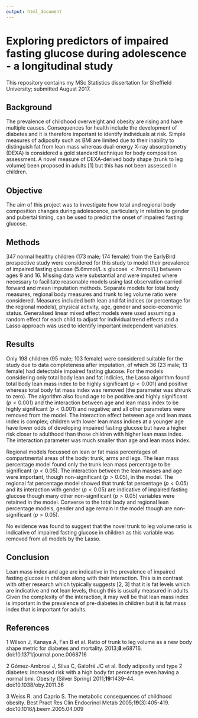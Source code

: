 ```yaml
---
output: html_document
---
```


# Exploring predictors of impaired fasting glucose during adolescence - a longitudinal study

This repository contains my MSc Statistics dissertation for Sheffield University; submitted August 2017. 

## Background

The prevalence of childhood overweight and obesity are rising and have multiple causes. Consequences for health include the development of diabetes and it is therefore important to identify individuals at risk. Simple measures of adiposity such as BMI are limited due to their inability to distinguish fat from lean mass whereas dual-energy X-ray absorptiometry (DEXA) is considered a gold standard technique for body composition assessment. A novel measure of DEXA-derived body shape (trunk to leg volume) been proposed in adults [1] but this has not been assessed in children. 

## Objective

The aim of this project was to investigate how total and regional body composition changes during adolescence, particularly in relation to gender and pubertal timing, can be used to predict the onset of impaired fasting glucose. 

## Methods

347 normal healthy children (173 male; 174 female) from the EarlyBird prospective study were considered for this study to model their prevalence of impaired fasting glucose ($5.6$mmol/L $\geq$ glucose $<7$mmol/L) between ages 9 and 16. Missing data were substantial and were imputed where necessary to facilitate reasonable models using last observation carried forward and mean imputation methods. Separate models for total body measures, regional body measures and trunk to leg volume ratio were considered. Measures included both lean and fat indices (or percentage for the regional models), physical activity, age, gender and socio-economic status. Generalised linear mixed effect models were used assuming a random effect for each child to adjust for individual trend effects and a Lasso approach was used to identify important independent variables.

## Results

Only 198 children (95 male; 103 female) were considered suitable for the study due to data completeness after imputation, of which 36 (23 male; 13 female) had detectable impaired fasting glucose. For the models considering only total body lean and fat indicies, the Lasso algorithm found total body lean mass index to be highly significant ($p < 0.001$) and positive whereas total body fat mass index was removed (the parameter was shrunk to zero). The algorithm also found age to be positive and highly significant ($p < 0.001$) and the interaction between age and lean mass index to be highly significant ($p < 0.001$) and negative; and all other parameters were removed from the model. The interaction effect between age and lean mass index is complex; children with lower lean mass indices at a younger age have lower odds of developing impaired fasting glucose but have a higher risk closer to adulthood than those children with higher lean mass index. The interaction parameter was much smaller than age and lean mass index.

Regional models focussed on lean or fat mass percentages of compartmental areas of the body: trunk, arms and legs. The lean mass percentage model found only the trunk lean mass percentage to be significant ($p < 0.05$). The interaction between the lean masses and age were important, though non-significant ($p > 0.05$), in the model. The regional fat percentage model showed that trunk fat percentage ($p < 0.05$) and its interaction with gender ($p < 0.05$) are indicative of impaired fasting glucose though many other non-significant ($p > 0.05$) variables were retained in the model. Converse to the total body and regional lean percentage models, gender and age remain in the model though are non-significant ($p > 0.05$).

No evidence was found to suggest that the novel trunk to leg volume ratio is indicative of impaired fasting glucose in children as this variable was removed from all models by the Lasso.

## Conclusion

Lean mass index and age are indicative in the prevalence of impaired fasting glucose in children along with their interaction. This is in contrast with other research which typically suggests [2, 3] that it is fat levels which are indicative and not lean levels, though this is usually measured in adults. Given the complexity of the interaction, it may well be that lean mass index is important in the prevalence of pre-diabetes in children but it is fat mass index that is important for adults.

## References

1 Wilson J, Kanaya A, Fan B et al. Ratio of trunk to leg volume as a new body shape metric for diabetes and mortality. 2013;**8**:e68716. doi:10.1371/journal.pone.0068716

2 Gómez-Ambrosi J, Silva C, Galofré JC et al. Body adiposity and type 2 diabetes: Increased risk with a high body fat percentage even having a normal bmi. Obesity (Silver Spring) 2011;**19**:1439–44. doi:10.1038/oby.2011.36

3 Weiss R. and Caprio S. The metabolic consequences of childhood obesity. Best Pract Res Clin Endocrinol Metab 2005;**19**(3):405-419. doi:10.1016/j.beem.2005.04.009